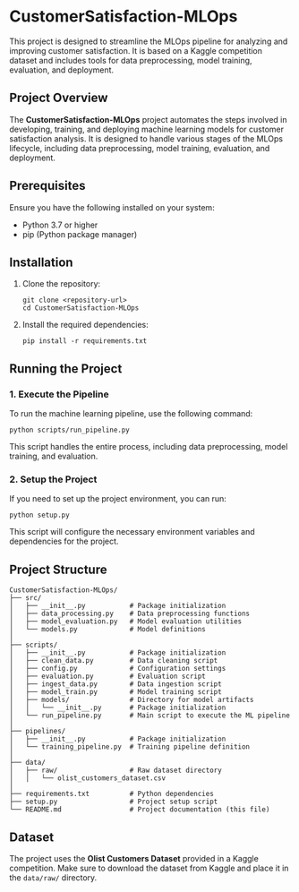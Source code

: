 # CustomerSatisfaction-MLOps

This project is designed to streamline the MLOps pipeline for analyzing and improving customer satisfaction. It is based on a Kaggle competition dataset and includes tools for data preprocessing, model training, evaluation, and deployment.

## Project Overview

The **CustomerSatisfaction-MLOps** project automates the steps involved in developing, training, and deploying machine learning models for customer satisfaction analysis. It is designed to handle various stages of the MLOps lifecycle, including data preprocessing, model training, evaluation, and deployment.

## Prerequisites

Ensure you have the following installed on your system:

- Python 3.7 or higher
- pip (Python package manager)

## Installation

1. Clone the repository:
    
    ```
    git clone <repository-url>
    cd CustomerSatisfaction-MLOps
    ```
    
2. Install the required dependencies:
    
    ```
    pip install -r requirements.txt
    ```
    

## Running the Project

### 1. Execute the Pipeline

To run the machine learning pipeline, use the following command:

```
python scripts/run_pipeline.py
```

This script handles the entire process, including data preprocessing, model training, and evaluation.

### 2. Setup the Project

If you need to set up the project environment, you can run:

```
python setup.py
```

This script will configure the necessary environment variables and dependencies for the project.

## Project Structure

```
CustomerSatisfaction-MLOps/
├── src/
│   ├── __init__.py           # Package initialization
│   ├── data_processing.py    # Data preprocessing functions
│   ├── model_evaluation.py   # Model evaluation utilities
│   └── models.py             # Model definitions
│
├── scripts/
│   ├── __init__.py           # Package initialization
│   ├── clean_data.py         # Data cleaning script
│   ├── config.py             # Configuration settings
│   ├── evaluation.py         # Evaluation script
│   ├── ingest_data.py        # Data ingestion script
│   ├── model_train.py        # Model training script
│   ├── models/               # Directory for model artifacts
│   │   └── __init__.py       # Package initialization
│   └── run_pipeline.py       # Main script to execute the ML pipeline
│
├── pipelines/
│   ├── __init__.py           # Package initialization
│   └── training_pipeline.py  # Training pipeline definition
│
├── data/
│   ├── raw/                  # Raw dataset directory
│   │   └── olist_customers_dataset.csv
│
├── requirements.txt          # Python dependencies
├── setup.py                  # Project setup script
└── README.md                 # Project documentation (this file)
```

## Dataset

The project uses the **Olist Customers Dataset** provided in a Kaggle competition. Make sure to download the dataset from Kaggle and place it in the `data/raw/` directory.

